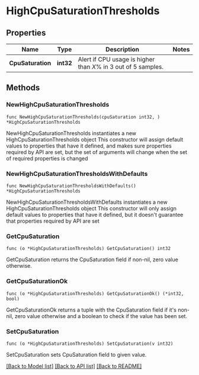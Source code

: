 # HighCpuSaturationThresholds

## Properties

Name | Type | Description | Notes
------------ | ------------- | ------------- | -------------
**CpuSaturation** | **int32** | Alert if CPU usage is higher than *X*% in 3 out of 5 samples. | 

## Methods

### NewHighCpuSaturationThresholds

`func NewHighCpuSaturationThresholds(cpuSaturation int32, ) *HighCpuSaturationThresholds`

NewHighCpuSaturationThresholds instantiates a new HighCpuSaturationThresholds object
This constructor will assign default values to properties that have it defined,
and makes sure properties required by API are set, but the set of arguments
will change when the set of required properties is changed

### NewHighCpuSaturationThresholdsWithDefaults

`func NewHighCpuSaturationThresholdsWithDefaults() *HighCpuSaturationThresholds`

NewHighCpuSaturationThresholdsWithDefaults instantiates a new HighCpuSaturationThresholds object
This constructor will only assign default values to properties that have it defined,
but it doesn't guarantee that properties required by API are set

### GetCpuSaturation

`func (o *HighCpuSaturationThresholds) GetCpuSaturation() int32`

GetCpuSaturation returns the CpuSaturation field if non-nil, zero value otherwise.

### GetCpuSaturationOk

`func (o *HighCpuSaturationThresholds) GetCpuSaturationOk() (*int32, bool)`

GetCpuSaturationOk returns a tuple with the CpuSaturation field if it's non-nil, zero value otherwise
and a boolean to check if the value has been set.

### SetCpuSaturation

`func (o *HighCpuSaturationThresholds) SetCpuSaturation(v int32)`

SetCpuSaturation sets CpuSaturation field to given value.



[[Back to Model list]](../README.md#documentation-for-models) [[Back to API list]](../README.md#documentation-for-api-endpoints) [[Back to README]](../README.md)


